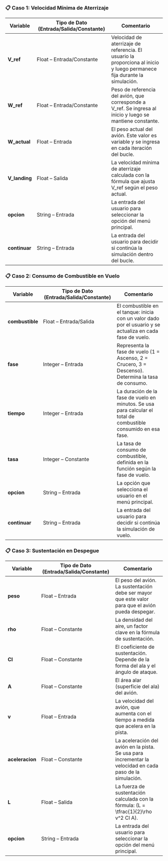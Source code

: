 ### 📋 Caso 1: Velocidad Mínima de Aterrizaje  

| Variable     | Tipo de Dato (Entrada/Salida/Constante) | Comentario |
|--------------|-----------------------------------------|------------|
| **V_ref**    | Float – Entrada/Constante | Velocidad de aterrizaje de referencia. El usuario la proporciona al inicio y luego permanece fija durante la simulación. |
| **W_ref**    | Float – Entrada/Constante | Peso de referencia del avión, que corresponde a V_ref. Se ingresa al inicio y luego se mantiene constante. |
| **W_actual** | Float – Entrada   | El peso actual del avión. Este valor es variable y se ingresa en cada iteración del bucle. |
| **V_landing**| Float – Salida    | La velocidad mínima de aterrizaje calculada con la fórmula que ajusta V_ref según el peso actual. |
| **opcion**   | String – Entrada  | La entrada del usuario para seleccionar la opción del menú principal. |
| **continuar**| String – Entrada  | La entrada del usuario para decidir si continúa la simulación dentro del bucle. |




### 📋 Caso 2: Consumo de Combustible en Vuelo  

| Variable     | Tipo de Dato (Entrada/Salida/Constante) | Comentario |
|--------------|-----------------------------------------|------------|
| **combustible** | Float – Entrada/Salida | El combustible en el tanque: inicia con un valor dado por el usuario y se actualiza en cada fase de vuelo. |
| **fase**     | Integer – Entrada       | Representa la fase de vuelo (1 = Ascenso, 2 = Crucero, 3 = Descenso). Determina la tasa de consumo. |
| **tiempo**   | Integer – Entrada       | La duración de la fase de vuelo en minutos. Se usa para calcular el total de combustible consumido en esa fase. |
| **tasa**     | Integer – Constante     | La tasa de consumo de combustible, definida en la función según la fase de vuelo. |
| **opcion**   | String – Entrada        | La opción que selecciona el usuario en el menú principal. |
| **continuar**| String – Entrada        | La entrada del usuario para decidir si continúa la simulación de vuelo. |



### 📋 Caso 3: Sustentación en Despegue  

| Variable     | Tipo de Dato (Entrada/Salida/Constante) | Comentario |
|--------------|-----------------------------------------|------------|
| **peso**     | Float – Entrada       | El peso del avión. La sustentación debe ser mayor que este valor para que el avión pueda despegar. |
| **rho**      | Float – Constante     | La densidad del aire, un factor clave en la fórmula de sustentación. |
| **Cl**       | Float – Constante     | El coeficiente de sustentación. Depende de la forma del ala y el ángulo de ataque. |
| **A**        | Float – Constante     | El área alar (superficie del ala) del avión. |
| **v**        | Float – Entrada       | La velocidad del avión, que aumenta con el tiempo a medida que acelera en la pista. |
| **aceleracion** | Float – Constante  | La aceleración del avión en la pista. Se usa para incrementar la velocidad en cada paso de la simulación. |
| **L**        | Float – Salida        | La fuerza de sustentación calculada con la fórmula:  \(L = \tfrac{1}{2}\rho v^2 Cl A\). |
| **opcion**   | String – Entrada      | La entrada del usuario para seleccionar la opción del menú principal. |
